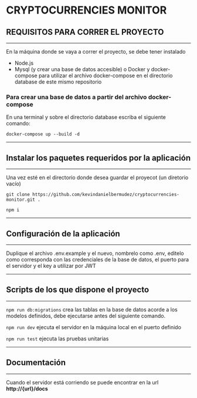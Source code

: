 # CRYPTOCURRENCIES MONITOR

## REQUISITOS PARA CORRER EL PROYECTO

---

En la máquina donde se vaya a correr el proyecto, se debe tener instalado

- Node.js
- Mysql (y crear una base de datos accesible) o Docker y docker-compose para utilizar el archivo docker-compose en el directorio database de este mismo repositorio

### Para crear una base de datos a partir del archivo docker-compose

En una terminal y sobre el directorio database escriba el siguiente comando:

```console
docker-compose up --build -d
```

---

## Instalar los paquetes requeridos por la aplicación

---

Una vez esté en el directorio donde desea guardar el proyecot (un diretorio vacío)

```console
git clone https://github.com/kevindanielbermudez/cryptocurrencies-monitor.git .

npm i

```

---

## Configuración de la aplicación

---

Duplique el archivo .env.example y el nuevo, nombrelo como .env, editelo como corresponda con las credenciales de la base de datos, el puerto para el servidor y el key a utilizar por JWT

---

## Scripts de los que dispone el proyecto

---

`npm run db:migrations` crea las tablas en la base de datos acorde a los modelos definidos, debe ejecutarse antes del siguiente comando.

`npm run dev` ejecuta el servidor en la máquina local en el puerto definido

`npm run test` ejecuta las pruebas unitarias

---

## Documentación

---

Cuando el servidor está corriendo se puede encontrar en la url **http://{url}/docs**
